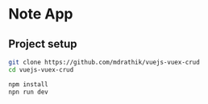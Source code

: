 # Note App


## Project setup

```bash
git clone https://github.com/mdrathik/vuejs-vuex-crud
cd vuejs-vuex-crud
```

```bash
npm install
npn run dev
```
